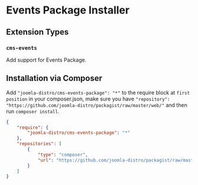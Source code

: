 # Events Package Installer

## Extension Types

### `cms-events`

Add support for Events Package.

## Installation via Composer

Add `"joomla-distro/cms-events-package": "*"` to the require block at `first position` in your composer.json, make sure you have `"repository": "https://github.com/joomla-distro/packagist/raw/master/web/"` and then run `composer install`.

```json
{
	"require": {
		"joomla-distro/cms-events-package": "*"
	},
	"repositories": [
		{
			"type": "composer",
			"url": "https://github.com/joomla-distro/packagist/raw/master/web/" 
		}
	]
}
```
